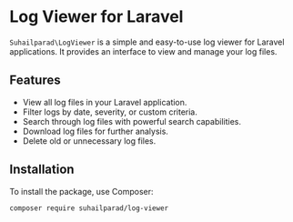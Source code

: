 # Log Viewer for Laravel
 
`Suhailparad\LogViewer` is a simple and easy-to-use log viewer for Laravel applications. It provides an interface to view and manage your log files.

## Features

- View all log files in your Laravel application.
- Filter logs by date, severity, or custom criteria.
- Search through log files with powerful search capabilities.
- Download log files for further analysis.
- Delete old or unnecessary log files.

## Installation

To install the package, use Composer:

```bash
composer require suhailparad/log-viewer
